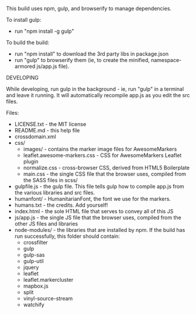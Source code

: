This build uses npm, gulp, and browserify to manage dependencies.

To install gulp:
- run "npm install -g gulp"

To build the build:
- run "npm install" to download the 3rd party libs in package.json
- run "gulp" to browserify them (ie, to create the minified, namespace-armored js/app.js file).


DEVELOPING

While developing, run gulp in the background - ie, run "gulp" in a terminal and
leave it running.  It will automatically recompile app.js as you edit the src files.


Files:

- LICENSE.txt - the MIT license
- README.md - this help file
- crossdomain.xml
- css/
  - images/ - contains the marker image files for AwesomeMarkers
  - leaflet.awesome-markers.css - CSS for AwesomeMarkers Leaflet plugin
  - normalize.css - cross-browser CSS, derived from HTML5 Boilerplate
  - main.css - the single CSS file that the browser uses, compiled from the SASS files in scss/
- gulpfile.js - the gulp file.  This file tells gulp how to compile app.js from the various libraries and src files.
- humanfont/ - HumanitarianFont, the font we use for the markers.
- humans.txt - the credits.  Add yourself!
- index.html - the sole HTML file that serves to convey all of this JS
- js/app.js - the single JS file that the browser uses, compiled from the other JS files and libraries
- node-modules/ - the libraries that are installed by npm.  If the build has run successfully, this folder should contain:
   - crossfilter
   - gulp
   - gulp-sas
   - gulp-util
   - jquery
   - leaflet
   - leaflet.markercluster
   - mapbox.js
   - split
   - vinyl-source-stream
   - watchify
